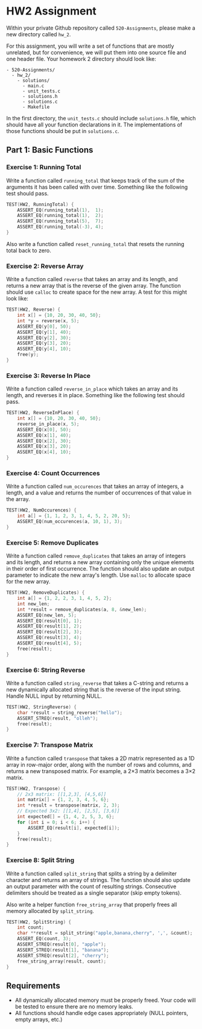 # HW2 Assignment

Within your private Github repository called `520-Assignments`, please make a new directory called `hw_2`.

For this assignment, you will write a set of functions that are mostly unrelated, but for convenience, we will put them into one source file and one header file. Your homework 2 directory should look like:

```
- 520-Assignments/
  - hw_2/
    - solutions/
      - main.c
      - unit_tests.c
      - solutions.h
      - solutions.c
      - Makefile
```

In the first directory, the `unit_tests.c` should include `solutions.h` file, which should have all your function declarations in it. The implementations of those functions should be put in `solutions.c`.

## Part 1: Basic Functions

### Exercise 1: Running Total

Write a function called `running_total` that keeps track of the sum of the arguments it has been called with over time. Something like the following test should pass.

```c
TEST(HW2, RunningTotal) {
    ASSERT_EQ(running_total(1),  1);
    ASSERT_EQ(running_total(1),  2);
    ASSERT_EQ(running_total(5),  7);
    ASSERT_EQ(running_total(-3), 4);
}
```

Also write a function called `reset_running_total` that resets the running total back to zero.

### Exercise 2: Reverse Array

Write a function called `reverse` that takes an array and its length, and returns a new array that is the reverse of the given array. The function should use `calloc` to create space for the new array. A test for this might look like:

```c
TEST(HW2, Reverse) {
    int x[] = {10, 20, 30, 40, 50};
    int *y = reverse(x, 5);
    ASSERT_EQ(y[0], 50);
    ASSERT_EQ(y[1], 40);
    ASSERT_EQ(y[2], 30);
    ASSERT_EQ(y[3], 20);
    ASSERT_EQ(y[4], 10);
    free(y);
}
```

### Exercise 3: Reverse In Place

Write a function called `reverse_in_place` which takes an array and its length, and reverses it in place. Something like the following test should pass.

```c
TEST(HW2, ReverseInPlace) {
    int x[] = {10, 20, 30, 40, 50};
    reverse_in_place(x, 5);
    ASSERT_EQ(x[0], 50);
    ASSERT_EQ(x[1], 40);
    ASSERT_EQ(x[2], 30);
    ASSERT_EQ(x[3], 20);
    ASSERT_EQ(x[4], 10);
}
```

### Exercise 4: Count Occurrences

Write a function called `num_occurences` that takes an array of integers, a length, and a value and returns the number of occurrences of that value in the array.

```c
TEST(HW2, NumOccurences) {
    int a[] = {1, 1, 2, 3, 1, 4, 5, 2, 20, 5};
    ASSERT_EQ(num_occurences(a, 10, 1), 3);
}
```
### Exercise 5: Remove Duplicates

Write a function called `remove_duplicates` that takes an array of integers and its length, and returns a new array containing only the unique elements in their order of first occurrence. The function should also update an output parameter to indicate the new array's length. Use `malloc` to allocate space for the new array.

```c
TEST(HW2, RemoveDuplicates) {
    int a[] = {1, 2, 2, 3, 1, 4, 5, 2};
    int new_len;
    int *result = remove_duplicates(a, 8, &new_len);
    ASSERT_EQ(new_len, 5);
    ASSERT_EQ(result[0], 1);
    ASSERT_EQ(result[1], 2);
    ASSERT_EQ(result[2], 3);
    ASSERT_EQ(result[3], 4);
    ASSERT_EQ(result[4], 5);
    free(result);
}
```

### Exercise 6: String Reverse

Write a function called `string_reverse` that takes a C-string and returns a new dynamically allocated string that is the reverse of the input string. Handle NULL input by returning NULL.

```c
TEST(HW2, StringReverse) {
    char *result = string_reverse("hello");
    ASSERT_STREQ(result, "olleh");
    free(result);
}
```

### Exercise 7: Transpose Matrix

Write a function called `transpose` that takes a 2D matrix represented as a 1D array in row-major order, along with the number of rows and columns, and returns a new transposed matrix. For example, a 2×3 matrix becomes a 3×2 matrix.

```c
TEST(HW2, Transpose) {
    // 2x3 matrix: [[1,2,3], [4,5,6]]
    int matrix[] = {1, 2, 3, 4, 5, 6};
    int *result = transpose(matrix, 2, 3);
    // Expected 3x2: [[1,4], [2,5], [3,6]]
    int expected[] = {1, 4, 2, 5, 3, 6};
    for (int i = 0; i < 6; i++) {
        ASSERT_EQ(result[i], expected[i]);
    }
    free(result);
}
```

### Exercise 8: Split String

Write a function called `split_string` that splits a string by a delimiter character and returns an array of strings. The function should also update an output parameter with the count of resulting strings. Consecutive delimiters should be treated as a single separator (skip empty tokens).

Also write a helper function `free_string_array` that properly frees all memory allocated by `split_string`.

```c
TEST(HW2, SplitString) {
    int count;
    char **result = split_string("apple,banana,cherry", ',', &count);
    ASSERT_EQ(count, 3);
    ASSERT_STREQ(result[0], "apple");
    ASSERT_STREQ(result[1], "banana");
    ASSERT_STREQ(result[2], "cherry");
    free_string_array(result, count);
}
```

## Requirements

- All dynamically allocated memory must be properly freed. Your code will be tested to ensure there are no memory leaks.
- All functions should handle edge cases appropriately (NULL pointers, empty arrays, etc.)
